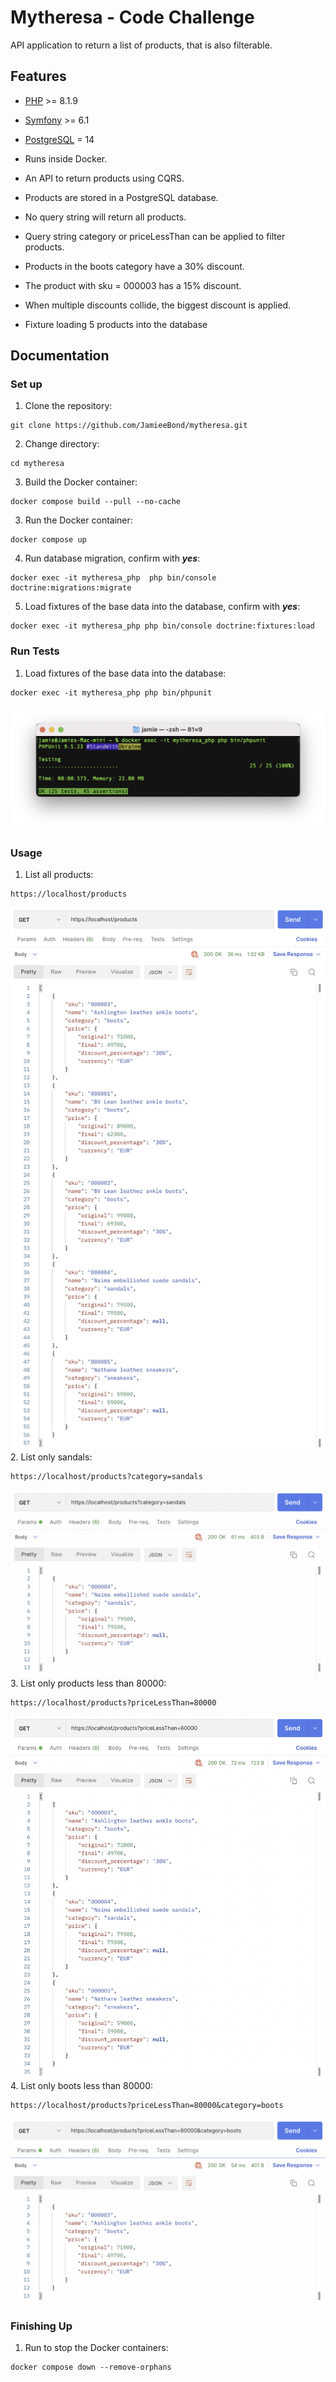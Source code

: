 # Mytheresa - Code Challenge

API application to return a list of products, that is also filterable.

## Features
- [PHP](https://www.php.net/) >= 8.1.9
- [Symfony](https://symfony.com/) >= 6.1
- [PostgreSQL](https://www.postgresql.org/) = 14

- Runs inside Docker.
- An API to return products using CQRS.
- Products are stored in a PostgreSQL database.
- No query string will return all products. 
- Query string category or priceLessThan can be applied to filter products.
- Products in the boots category have a 30% discount.
- The product with sku = 000003 has a 15% discount.
- When multiple discounts collide, the biggest discount is applied.
- Fixture loading 5 products into the database
## Documentation

### Set up
1. Clone the repository:
```
git clone https://github.com/JamieeBond/mytheresa.git
```
2. Change directory:
```
cd mytheresa
```
3. Build the Docker container:
```
docker compose build --pull --no-cache
```
3. Run the Docker container:
```
docker compose up
```
4. Run database migration, confirm with ***yes***:
```
docker exec -it mytheresa_php  php bin/console doctrine:migrations:migrate
```
5. Load fixtures of the base data into the database, confirm with ***yes***:
```
docker exec -it mytheresa_php php bin/console doctrine:fixtures:load
```

### Run Tests
1. Load fixtures of the base data into the database:
```
docker exec -it mytheresa_php php bin/phpunit
```
![Screenshot](./docs/tests.png? "Test results")
### Usage
1. List all products:
```
https://localhost/products
```
![Screenshot](./docs/all_products.png? "Listing all products")
2. List only sandals:
```
https://localhost/products?category=sandals
```
![Screenshot](./docs/category_filter.png? "Listing only sandals")
3. List only products less than 80000:
```
https://localhost/products?priceLessThan=80000
```
![Screenshot](./docs/price_less_than.png? "Listing only products less than 80000")
4. List only boots less than 80000:
```
https://localhost/products?priceLessThan=80000&category=boots
```
![Screenshot](./docs/category_price_less_than.png? "Listing only boots less than 80000")
### Finishing Up
1. Run to stop the Docker containers:
```
docker compose down --remove-orphans
```



